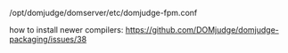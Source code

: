 /opt/domjudge/domserver/etc/domjudge-fpm.conf

how to install newer compilers: https://github.com/DOMjudge/domjudge-packaging/issues/38
